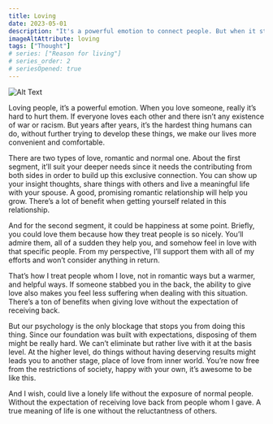 ```yaml
---
title: Loving
date: 2023-05-01
description: "It's a powerful emotion to connect people. But when it stands alone, there's not even much value will gained. Our job is to recgonize and apply it in the right suitation to create a better outcome"
imageAltAttribute: loving
tags: ["Thought"]
# series: ["Reason for living"]
# series_order: 2
# seriesOpened: true
---
```

![Alt Text](https://images.unsplash.com/photo-1487059509674-389a7b979022?ixlib=rb-4.0.3&ixid=MnwxMjA3fDB8MHxwaG90by1wYWdlfHx8fGVufDB8fHx8&auto=format&fit=crop&w=1219&q=80)

Loving people, it’s a powerful emotion. When you love someone, really it’s hard to hurt them. If everyone loves each other and there isn’t any existence of war or racism. But years after years, it’s the hardest thing humans can do, without further trying to develop these things, we make our lives more convenient and comfortable.

There are two types of love, romantic and normal one. About the first segment, it’ll suit your deeper needs since it needs the contributing from both sides in order to build up this exclusive connection. You can show up your insight thoughts, share things with others and live a meaningful life with your spouse. A good, promising romantic relationship will help you grow. There’s a lot of benefit when getting yourself related in this relationship.

And for the second segment, it could be happiness at some point. Briefly, you could love them because how they treat people is so nicely. You’ll admire them, all of a sudden they help you, and somehow feel in love with that specific people. From my perspective, I’ll support them with all of my efforts and won’t consider anything in return.

That’s how I treat people whom I love, not in romantic ways but a warmer, and helpful ways. If someone stabbed you in the back, the ability to give love also makes you feel less suffering when dealing with this situation. There’s a ton of benefits when giving love without the expectation of receiving back.

But our psychology is the only blockage that stops you from doing this thing. Since our foundation was built with expectations, disposing of them might be really hard. We can’t eliminate but rather live with it at the basis level. At the higher level, do things without having deserving results might leads you to another stage, place of love from inner world. You’re now free from the restrictions of society, happy with your own, it’s awesome to be like this.

And I wish, could live a lonely life without the exposure of normal people. Without the expectation of receiving love back from people whom I gave. A true meaning of life is one without the reluctantness of others.